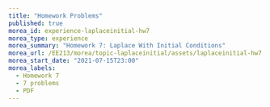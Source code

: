 ```yaml
---
title: "Homework Problems"
published: true
morea_id: experience-laplaceinitial-hw7
morea_type: experience
morea_summary: "Homework 7: Laplace With Initial Conditions"
morea_url: /EE213/morea/topic-laplaceinitial/assets/laplaceinitial-hw7.pdf
morea_start_date: "2021-07-15T23:00"
morea_labels:
  - Homework 7
  - 7 problems
  - PDF
---
```


